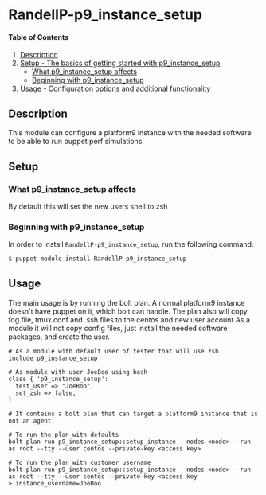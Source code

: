
# RandellP-p9_instance_setup

#### Table of Contents

1. [Description](#description)
2. [Setup - The basics of getting started with p9_instance_setup](#setup)
    * [What p9_instance_setup affects](#what-p9_instance_setup-affects)
    * [Beginning with p9_instance_setup](#beginning-with-p9_instance_setup)
3. [Usage - Configuration options and additional functionality](#usage)

## Description

This module can configure a platform9 instance with the needed software to be able to run puppet perf simulations.

## Setup

### What p9_instance_setup affects

By default this will set the new users shell to zsh

### Beginning with p9_instance_setup

In order to install `RandellP-p9_instance_setup`, run the following command:
```bash
$ puppet module install RandellP-p9_instance_setup
```
## Usage

The main usage is by running the bolt plan.  A normal platform9 instance doesn't have puppet on it, which bolt can handle.  The plan also will copy fog file, tmux.conf and .ssh files to the centos and new user account
As a module it will not copy config files, just install the needed software packages, and create the user.

```puppet
# As a module with default user of tester that will use zsh
include p9_instance_setup

# As module with user JoeBoo using bash
class { 'p9_instance_setup':
  test_user => "JoeBoo",
  set_zsh => false,
}

# It contains a bolt plan that can target a platform9 instance that is not an agent

# To run the plan with defaults
bolt plan run p9_instance_setup::setup_instance --nodes <node> --run-as root --tty --user centos --private-key <access key>

# To run the plan with customer username
bolt plan run p9_instance_setup::setup_instance --nodes <node> --run-as root --tty --user centos --private-key <access key
> instance_username=JoeBoo
```
